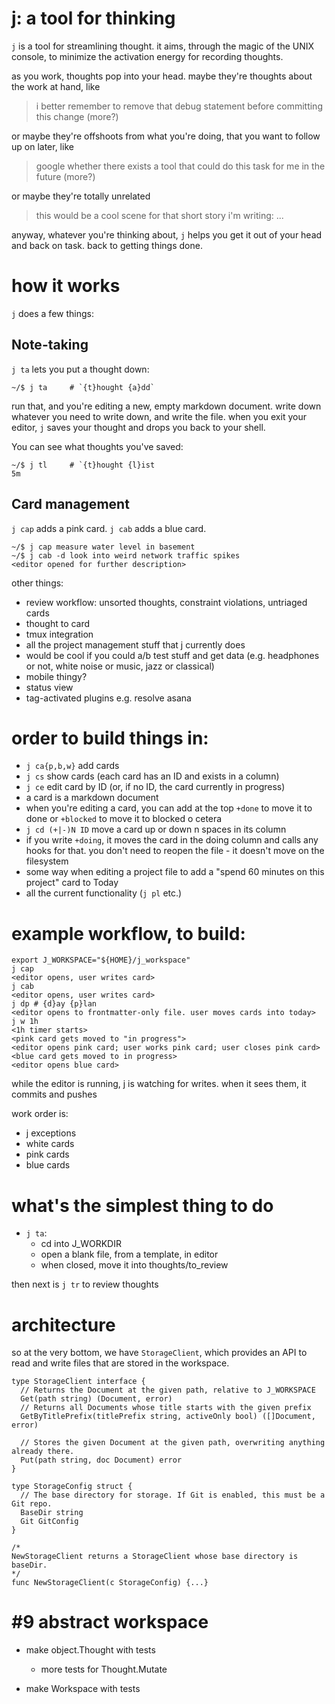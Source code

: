 # j: a tool for thinking

`j` is a tool for streamlining thought. it aims, through the magic of the UNIX console, to minimize
the activation energy for recording thoughts.

as you work, thoughts pop into your head. maybe they're thoughts about the work at hand, like

> i better remember to remove that debug statement before committing this change
> (more?)

or maybe they're offshoots from what you're doing, that you want to follow up on later, like

> google whether there exists a tool that could do this task for me in the future
> (more?)

or maybe they're totally unrelated 

> this would be a cool scene for that short story i'm writing: ...

anyway, whatever you're thinking about, `j` helps you get it out of your head and back on task. back
to getting things done.

# how it works

`j` does a few things:

## Note-taking

`j ta` lets you put a thought down:

```
~/$ j ta     # `{t}hought {a}dd`
```

run that, and you're editing a new, empty markdown document. write down whatever you need to write
down, and write the file. when you exit your editor, `j` saves your thought and drops you back to
your shell.

You can see what thoughts you've saved:

```
~/$ j tl     # `{t}hought {l}ist
5m      
```

## Card management

`j cap` adds a pink card. `j cab` adds a blue card.

```
~/$ j cap measure water level in basement
~/$ j cab -d look into weird network traffic spikes
<editor opened for further description>
```

other things:
- review workflow: unsorted thoughts, constraint violations, untriaged cards
- thought to card
- tmux integration
- all the project management stuff that j currently does
- would be cool if you could a/b test stuff and get data (e.g. headphones or not, white noise or
    music, jazz or classical)
- mobile thingy?
- status view
- tag-activated plugins e.g. resolve asana

# order to build things in:

- `j ca{p,b,w}` add cards
- `j cs` show cards (each card has an ID and exists in a column)
- `j ce` edit card by ID (or, if no ID, the card currently in progress)
- a card is a markdown document
- when you're editing a card, you can add at the top `+done` to move it to done or `+blocked` to
    move it to blocked o cetera
- `j cd (+|-)N ID` move a card up or down n spaces in its column
- if you write `+doing`, it moves the card in the doing column and calls any hooks for that. you
    don't need to reopen the file - it doesn't move on the filesystem
- some way when editing a project file to add a "spend 60 minutes on this project" card to Today
- all the current functionality (`j pl` etc.)

# example workflow, to build:

```
export J_WORKSPACE="${HOME}/j_workspace"
j cap
<editor opens, user writes card>
j cab
<editor opens, user writes card>
j dp # {d}ay {p}lan
<editor opens to frontmatter-only file. user moves cards into today>
j w 1h
<1h timer starts>
<pink card gets moved to "in progress">
<editor opens pink card; user works pink card; user closes pink card>
<blue card gets moved to in progress>
<editor opens blue card>
```

while the editor is running, j is watching for writes. when it sees them, it commits and pushes

work order is:
- j exceptions
- white cards
- pink cards
- blue cards

# what's the simplest thing to do

- `j ta`:
  - cd into J_WORKDIR
  - open a blank file, from a template, in editor
  - when closed, move it into thoughts/to_review

then next is `j tr` to review thoughts

# architecture

so at the very bottom, we have `StorageClient`, which provides an API to read and write files that
are stored in the workspace.

```
type StorageClient interface {
  // Returns the Document at the given path, relative to J_WORKSPACE
  Get(path string) (Document, error)
  // Returns all Documents whose title starts with the given prefix
  GetByTitlePrefix(titlePrefix string, activeOnly bool) ([]Document, error)

  // Stores the given Document at the given path, overwriting anything already there.
  Put(path string, doc Document) error
}

type StorageConfig struct {
  // The base directory for storage. If Git is enabled, this must be a Git repo.
  BaseDir string
  Git GitConfig
}

/*
NewStorageClient returns a StorageClient whose base directory is baseDir.
*/
func NewStorageClient(c StorageConfig) {...}
```

# #9 abstract workspace

- make object.Thought with tests
  - more tests for Thought.Mutate

- make Workspace with tests
